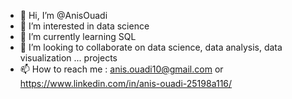 - 👋 Hi, I’m @AnisOuadi
- 👀 I’m interested in data science
- 🌱 I’m currently learning SQL
- 💞️ I’m looking to collaborate on data science, data analysis, data visualization ... projects
- 📫 How to reach me : anis.ouadi10@gmail.com or https://www.linkedin.com/in/anis-ouadi-25198a116/

<!---
AnisOuadi/AnisOuadi is a ✨ special ✨ repository because its `README.md` (this file) appears on your GitHub profile.
You can click the Preview link to take a look at your changes.
--->
